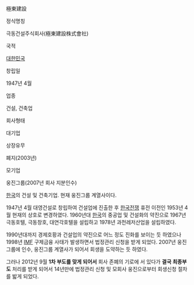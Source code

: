 極東建設

정식명칭

극동건설주식회사(極東建設株式會社)

국적

[대한민국](%EB%8C%80%ED%95%9C%EB%AF%BC%EA%B5%AD.md)

창립일

1947년 4월

업종

건설, 건축업

회사형태

대기업

상장유무

폐지(2003년)

모기업

웅진그룹(2007년 회사 지분인수)

[한국](%ED%95%9C%EA%B5%AD.md)의 건설 및 건축기업. 현재 웅진그룹 계열사이다.

1947년 4월 대영건설로 창립하여 건설업에 진출한 후
[한국전쟁](%ED%95%9C%EA%B5%AD%EC%A0%84%EC%9F%81.md) 휴전 이전인 1953년 4월 현재의 상호로
변경하였다. 1960년대 [한국](%ED%95%9C%EA%B5%AD.md)의 중공업 및 건설화의 약진으로 1967년 극동호텔,
극동창호, 대연각호텔을 설립하고 1978년 과천레저산업을 설립하였다.

1990년대까지 경제호황과 건설업의 약진으로 어느 정도 진화를 보이는 듯 하였으나 1998년 [IMF](IMF.md) 구제금융 사태가
발생하면서 법정관리 신청을 받게 되었다. 2007년 웅진그룹에 인수, 웅진그룹 계열사가 되어서 회생을 도약하는 듯 하였다.

그러나 2012년 9월 **1차 부도를 맞게 되어서** 회사 존폐의 기로에 서 있다가 **결국 최종부도** 처리를 받게 되어서 14년만에
법정관리 신청 및 모회사 웅진으로부터 회생신청 절차를 밟게 되었다.

